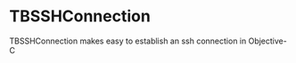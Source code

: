 TBSSHConnection
===============

TBSSHConnection makes easy to establish an ssh connection in Objective-C
